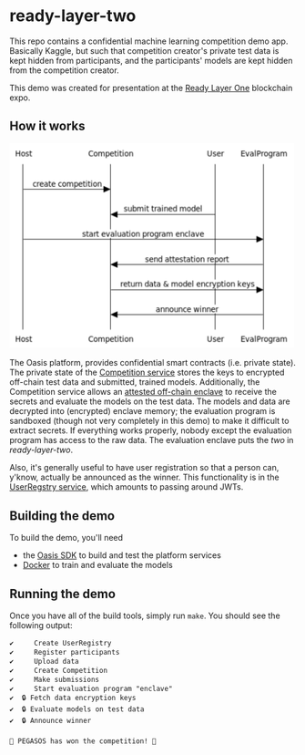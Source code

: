 # ready-layer-two

This repo contains a confidential machine learning competition demo app.
Basically Kaggle, but such that competition creator's private test data is kept hidden from participants, and the participants' models are kept hidden from the competition creator.

This demo was created for presentation at the [Ready Layer One](https://readylayer.one/) blockchain expo.

## How it works

<img src="/docs/sequence.png" alt="application sequence diagram" width="500" />

The Oasis platform, provides confidential smart contracts (i.e. private state).
The private state of the [Competition service](/services/src/bin/competition.rs) stores
the keys to encrypted off-chain test data and submitted, trained models.
Additionally, the Competition service allows an [attested off-chain enclave](https://en.wikipedia.org/wiki/Trusted_Computing#Remote_attestation) to receive the secrets and evaluate the models on the test data.
The models and data are decrypted into (encrypted) enclave memory; the evaluation program is sandboxed (though not very completely in this demo) to make it difficult to extract secrets.
If everything works properly, nobody except the evaluation program has access to the raw data.
The evaluation enclave puts the _two_ in _ready-layer-two_.

Also, it's generally useful to have user registration so that a person can, y'know, actually be announced as the winner.
This functionality is in the [UserRegstry service](/services/src/bin/user_registry.rs), which amounts to passing around JWTs.

## Building the demo

To build the demo, you'll need

* the [Oasis SDK](https://docs.oasis.dev/quickstart.html#set-up-the-oasis-sdk) to build and test the platform services
* [Docker](https://www.docker.com/get-started) to train and evaluate the models

## Running the demo

Once you have all of the build tools, simply run `make`.
You should see the following output:

```
✔️     Create UserRegistry
✔️     Register participants
✔️     Upload data
✔️     Create Competition
✔️     Make submissions
✔️     Start evaluation program "enclave"
✔️  🔒 Fetch data encryption keys
✔️  🔒 Evaluate models on test data
✔️  🔒 Announce winner

🎉 PEGASOS has won the competition! 🎉
```
